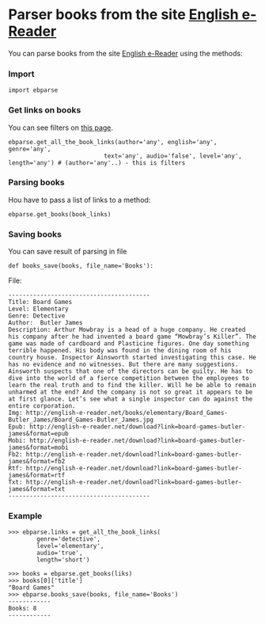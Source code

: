 # Parser books from the site [English e-Reader](http://english-e-reader.net/)

You can parse books from the site [English e-Reader](http://english-e-reader.net/) using the methods:

### Import
```python3
import ebparse
```

### Get links on books
You can see filters on [this page](http://english-e-reader.net/findbook).
```python3
ebparse.get_all_the_book_links(author='any', english='any', genre='any',
                           text='any', audio='false', level='any', length='any') # (author='any'..) - this is filters
```

### Parsing books
Нou have to pass a list of links to a method:
```python3
ebparse.get_books(book_links)
```

### Saving books
You can save result of parsing in file
```python3
def books_save(books, file_name='Books'):
```

File:
```
----------------------------------------
Title: Board Games
Level: Elementary
Genre: Detective
Author:  Butler James
Description: Arthur Mowbray is a head of a huge company. He created his company after he had invented a board game “Mowbray’s Killer”. The game was made of cardboard and Plasticine figures. One day something terrible happened. His body was found in the dining room of his country house. Inspector Ainsworth started investigating this case. He has no evidence and no witnesses. But there are many suggestions. Ainsworth suspects that one of the directors can be guilty. He has to dive into the world of a fierce competition between the employees to learn the real truth and to find the killer. Will he be able to remain unharmed at the end? And the company is not so great it appears to be at first glance. Let’s see what a single inspector can do against the entire corporation. 
Img: http://english-e-reader.net/books/elementary/Board_Games-Butler_James/Board_Games-Butler_James.jpg
Epub: http://english-e-reader.net/download?link=board-games-butler-james&format=epub
Mobi: http://english-e-reader.net/download?link=board-games-butler-james&format=mobi
Fb2: http://english-e-reader.net/download?link=board-games-butler-james&format=fb2
Rtf: http://english-e-reader.net/download?link=board-games-butler-james&format=rtf
Txt: http://english-e-reader.net/download?link=board-games-butler-james&format=txt
----------------------------------------
```

### Example
```python3
>>> ebparse.links = get_all_the_book_links(
        genre='detective',
        level='elementary',
        audio='true',
        length='short')
        
>>> books = ebparse.get_books(liks)
>>> books[0]['title']
"Board Games"
>>> ebparse.books_save(books, file_name='Books')
------------
Books: 8
------------
```
